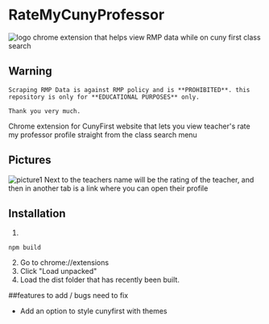 # RateMyCunyProfessor
![logo](https://image.ibb.co/f9m4sz/icon128.png)
    chrome extension that helps view RMP data while on cuny first class search

## Warning

    Scraping RMP Data is against RMP policy and is **PROHIBITED**. this repository is only for **EDUCATIONAL PURPOSES** only.

    Thank you very much.

Chrome extension for CunyFirst website that lets you view teacher's rate my professor profile straight from the class search menu

## Pictures

![picture1](https://image.ibb.co/fbmyKe/Screen_Shot_2018_09_03_at_10_22_32_AM.png)
Next to the teachers name will be the rating of the teacher, and then in another tab is a link where you can open their profile

## Installation

1.
```{r, engine='bash', count_lines}
npm build
```

2. Go to chrome://extensions
3. Click "Load unpacked"
4. Load the dist folder that has recently been built.

##features to add / bugs need to fix

* Add an option to style cunyfirst with themes